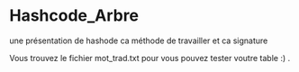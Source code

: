 # Hashcode_Arbre
une présentation de hashode ca méthode de travailler et ca signature 

Vous trouvez le fichier mot_trad.txt  pour vous pouvez tester voutre table :) .
